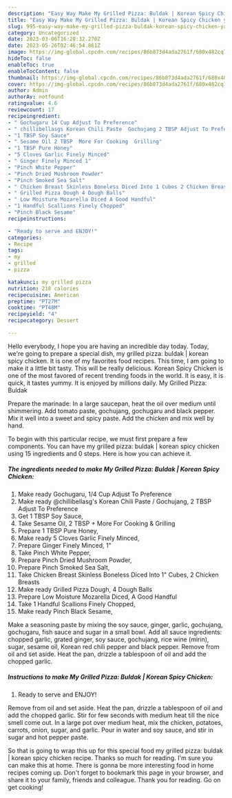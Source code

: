 ```yaml
---
description: "Easy Way Make My Grilled Pizza: Buldak | Korean Spicy Chicken yang Very Delicious"
title: "Easy Way Make My Grilled Pizza: Buldak | Korean Spicy Chicken yang Very Delicious"
slug: 995-easy-way-make-my-grilled-pizza-buldak-korean-spicy-chicken-yang-very-delicious
category: Uncategorized
date: 2023-03-06T16:28:32.270Z
date: 2023-05-26T02:46:54.861Z
image: https://img-global.cpcdn.com/recipes/86b873d4ada2761f/680x482cq70/my-grilled-pizza-buldak-korean-spicy-chicken-recipe-main-photo.jpg
hideToc: false
enableToc: true
enableTocContent: false
thumbnail: https://img-global.cpcdn.com/recipes/86b873d4ada2761f/680x482cq70/my-grilled-pizza-buldak-korean-spicy-chicken-recipe-main-photo.jpg
cover: https://img-global.cpcdn.com/recipes/86b873d4ada2761f/680x482cq70/my-grilled-pizza-buldak-korean-spicy-chicken-recipe-main-photo.jpg
author: Admin
authorAv: notfound
ratingvalue: 4.6
reviewcount: 17
recipeingredient:
- " Gochugaru 14 Cup Adjust To Preference"
- " chillibellasgs Korean Chili Paste  Gochujang 2 TBSP Adjust To Preference"
- "1 TBSP Soy Sauce"
- " Sesame Oil 2 TBSP  More For Cooking  Grilling"
- "1 TBSP Pure Honey"
- "5 Cloves Garlic Finely Minced"
- " Ginger Finely Minced 1"
- "Pinch White Pepper"
- "Pinch Dried Mushroom Powder"
- "Pinch Smoked Sea Salt"
- " Chicken Breast Skinless Boneless Diced Into 1 Cubes 2 Chicken Breasts"
- " Grilled Pizza Dough 4 Dough Balls"
- " Low Moisture Mozarella Diced A Good Handful"
- "1 Handful Scallions Finely Chopped"
- "Pinch Black Sesame"
recipeinstructions:

- "Ready to serve and ENJOY!"
categories:
- Recipe
tags:
- my
- grilled
- pizza

katakunci: my grilled pizza 
nutrition: 218 calories
recipecuisine: American
preptime: "PT27M"
cooktime: "PT48M"
recipeyield: "4"
recipecategory: Dessert

---
```



Hello everybody, I hope you are having an incredible day today. Today, we're going to prepare a special dish, my grilled pizza: buldak | korean spicy chicken. It is one of my favorites food recipes. This time, I am going to make it a little bit tasty. This will be really delicious.
 Korean Spicy Chicken is one of the most favored of recent trending foods in the world. It is easy, it is quick, it tastes yummy. It is enjoyed by millions daily. My Grilled Pizza: Buldak 

Prepare the marinade: In a large saucepan, heat the oil over medium until shimmering. Add tomato paste, gochujang, gochugaru and black pepper. Mix it well into a sweet and spicy paste. Add the chicken and mix well by hand.


To begin with this particular recipe, we must first prepare a few components. You can have my grilled pizza: buldak | korean spicy chicken using 15 ingredients and 0 steps. Here is how you can achieve it.

<!--inarticleads1-->

##### The ingredients needed to make My Grilled Pizza: Buldak | Korean Spicy Chicken:

1. Make ready  Gochugaru, 1/4 Cup Adjust To Preference
1. Make ready  @chillibellasg&#39;s Korean Chili Paste / Gochujang, 2 TBSP Adjust To Preference
1. Get 1 TBSP Soy Sauce,
1. Take  Sesame Oil, 2 TBSP + More For Cooking &amp; Grilling
1. Prepare 1 TBSP Pure Honey,
1. Make ready 5 Cloves Garlic Finely Minced,
1. Prepare  Ginger Finely Minced, 1&#34;
1. Take Pinch White Pepper,
1. Prepare Pinch Dried Mushroom Powder,
1. Prepare Pinch Smoked Sea Salt,
1. Take  Chicken Breast Skinless Boneless Diced Into 1&#34; Cubes, 2 Chicken Breasts
1. Make ready  Grilled Pizza Dough, 4 Dough Balls
1. Prepare  Low Moisture Mozarella Diced, A Good Handful
1. Take 1 Handful Scallions Finely Chopped,
1. Make ready Pinch Black Sesame,


Make a seasoning paste by mixing the soy sauce, ginger, garlic, gochujang, gochugaru, fish sauce and sugar in a small bowl. Add all sauce ingredients: chopped garlic, grated ginger, soy sauce, gochujang, rice wine (mirin), sugar, sesame oil, Korean red chili pepper and black pepper. Remove from oil and set aside. Heat the pan, drizzle a tablespoon of oil and add the chopped garlic. 

<!--inarticleads2-->

##### Instructions to make My Grilled Pizza: Buldak | Korean Spicy Chicken:


1. Ready to serve and ENJOY!

Remove from oil and set aside. Heat the pan, drizzle a tablespoon of oil and add the chopped garlic. Stir for few seconds with medium heat till the nice smell come out. In a large pot over medium heat, mix the chicken, potatoes, carrots, onion, sugar, and garlic. Pour in water and soy sauce, and stir in sugar and hot pepper paste. 

So that is going to wrap this up for this special food my grilled pizza: buldak | korean spicy chicken recipe. Thanks so much for reading. I'm sure you can make this at home. There is gonna be more interesting food in home recipes coming up. Don't forget to bookmark this page in your browser, and share it to your family, friends and colleague. Thank you for reading. Go on get cooking!
